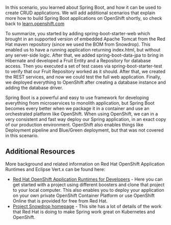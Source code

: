 In this scenario, you learned about Spring Boot, and how it can be used to create CRUD applications. We will add additional scenarios that explain more how to build Spring Boot applications on OpenShift shortly, so check back to [learn.openshift.com](http://learn.openshift.com)

To summarize, you started by adding spring-boot-starter-web which brought in an supported version of embedded Apache Tomcat from the Red Hat maven repository (since we used the BOM from Snowdrop). This enabled us to have a running application returning index.html, but without any server-side logic. After that, we added spring-boot-data-jpa to bring in Hibernate and developed a Fruit Entity and a Repository for database access. Then you executed a set of test cases via spring-boot-starter-test to verify that our Fruit Repository worked as it should. After that, we created the REST services, and now we could test the full web application. Finally, we deployed everything to OpenShift after creating a database instance and adding the database driver. 


Spring Boot is a powerful and easy to use framework for developing everything from microservices to monolith application, but Spring Boot becomes every better when we package it in a container and use an orchestrated platform like OpenShift. When using OpenShift, we can in a very consistent and fast way deploy our Spring application, in an exact copy of our production environment. OpenShift also enables things like Deployment pipeline and Blue/Green deployment, but that was not covered in this scenario.  

## Additional Resources

More background and related information on Red Hat OpenShift Application Runtimes and Eclipse Vert.x can be found here:

* [Red Hat OpenShift Application Runtimes for Developers](https://developers.redhat.com/rhoar) - Here you can get started with a project using different boosters and clone that project to your local computer. This also enables you to deploy your application on your own private OpenShift Container Platform or use OpenShift Online that is provided for free from Red Hat.
* [Project Snowdrop homepage](http://snowdrop.me/) - This site has a lot of details of the work that Red Hat is doing to make Spring work great on Kubernetes and OpenShift.


